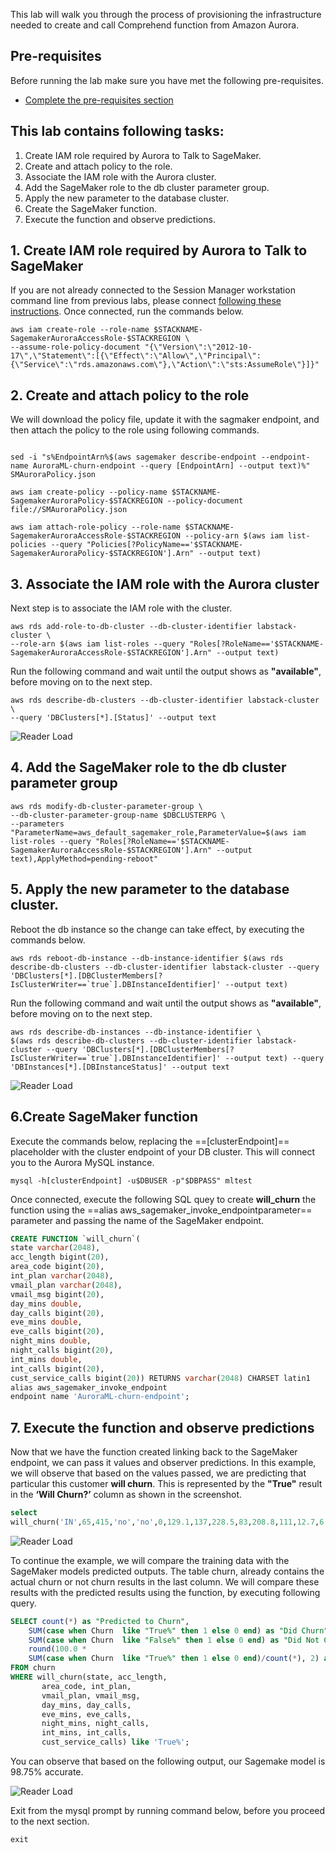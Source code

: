 This lab will walk you through the process of provisioning the infrastructure needed to create and call Comprehend function from Amazon Aurora.

## Pre-requisites
Before running the lab make sure you have met the following pre-requisites.

* [Complete the pre-requisites section](/ml/overview/)

## This lab contains following tasks:

1. Create IAM role required by Aurora to Talk to SageMaker.
2. Create and attach policy to the role.
3. Associate the IAM role with the Aurora cluster.
4. Add the SageMaker role to the db cluster parameter group.
5. Apply the new parameter to the database cluster.
6. Create the SageMaker function.
7. Execute the function and observe predictions.  


## 1. Create IAM role required by Aurora to Talk to SageMaker

If you are not already connected to the Session Manager workstation command line from previous labs, please connect [following these instructions](/prereqs/connect/). Once connected, run the commands below.

``` shell
aws iam create-role --role-name $STACKNAME-SagemakerAuroraAccessRole-$STACKREGION \
--assume-role-policy-document "{\"Version\":\"2012-10-17\",\"Statement\":[{\"Effect\":\"Allow\",\"Principal\":{\"Service\":\"rds.amazonaws.com\"},\"Action\":\"sts:AssumeRole\"}]}"
```

## 2. Create and attach policy to the role

We will download the policy file, update it with the sagmaker endpoint, and then attach the policy to the role using following commands.

``` shell

sed -i "s%EndpointArn%$(aws sagemaker describe-endpoint --endpoint-name AuroraML-churn-endpoint --query [EndpointArn] --output text)%" SMAuroraPolicy.json

aws iam create-policy --policy-name $STACKNAME-SagemakerAuroraPolicy-$STACKREGION --policy-document file://SMAuroraPolicy.json

aws iam attach-role-policy --role-name $STACKNAME-SagemakerAuroraAccessRole-$STACKREGION --policy-arn $(aws iam list-policies --query "Policies[?PolicyName=='$STACKNAME-SagemakerAuroraPolicy-$STACKREGION'].Arn" --output text)

```

## 3. Associate the IAM role with the Aurora cluster

Next step is to associate the IAM role with the cluster.

``` shell
aws rds add-role-to-db-cluster --db-cluster-identifier labstack-cluster \
--role-arn $(aws iam list-roles --query "Roles[?RoleName=='$STACKNAME-SagemakerAuroraAccessRole-$STACKREGION'].Arn" --output text)
```		
Run the following command and wait until the output shows as **"available"**, before moving on to the next step.

``` shell
aws rds describe-db-clusters --db-cluster-identifier labstack-cluster \
--query 'DBClusters[*].[Status]' --output text
```

<span class="image">![Reader Load](/ml/comprehend/2-dbcluster-available.png?raw=true)</span>

## 4. Add the SageMaker role to the db cluster parameter group

``` shell
aws rds modify-db-cluster-parameter-group \
--db-cluster-parameter-group-name $DBCLUSTERPG \
--parameters "ParameterName=aws_default_sagemaker_role,ParameterValue=$(aws iam list-roles --query "Roles[?RoleName=='$STACKNAME-SagemakerAuroraAccessRole-$STACKREGION'].Arn" --output text),ApplyMethod=pending-reboot"
```

## 5. Apply the new parameter to the database cluster.
Reboot the db instance so the change can take effect, by executing the commands below.

``` shell
aws rds reboot-db-instance --db-instance-identifier $(aws rds describe-db-clusters --db-cluster-identifier labstack-cluster --query 'DBClusters[*].[DBClusterMembers[?IsClusterWriter==`true`].DBInstanceIdentifier]' --output text)

```
Run the following command and wait until the output shows as **"available"**, before moving on to the next step.

``` shell
aws rds describe-db-instances --db-instance-identifier \
$(aws rds describe-db-clusters --db-cluster-identifier labstack-cluster --query 'DBClusters[*].[DBClusterMembers[?IsClusterWriter==`true`].DBInstanceIdentifier]' --output text) --query 'DBInstances[*].[DBInstanceStatus]' --output text

```

<span class="image">![Reader Load](/ml/sagemaker/3-db-sintance-available.png?raw=true)</span>


## 6.Create SageMaker function

Execute the commands below, replacing the ==[clusterEndpoint]== placeholder with the cluster endpoint of your DB cluster. This will connect you to the Aurora MySQL  instance.

``` shell
mysql -h[clusterEndpoint] -u$DBUSER -p"$DBPASS" mltest
```

Once connected, execute the following SQL quey to create **will_churn** the function using the ==alias aws_sagemaker_invoke_endpointparameter== parameter and passing the name of the SageMaker endpoint.  

```sql
CREATE FUNCTION `will_churn`(
state varchar(2048), 
acc_length bigint(20),
area_code bigint(20), 
int_plan varchar(2048),
vmail_plan varchar(2048), 
vmail_msg bigint(20),
day_mins double, 
day_calls bigint(20),
eve_mins double, 
eve_calls bigint(20),
night_mins double, 
night_calls bigint(20),
int_mins double, 
int_calls bigint(20),
cust_service_calls bigint(20)) RETURNS varchar(2048) CHARSET latin1
alias aws_sagemaker_invoke_endpoint
endpoint name 'AuroraML-churn-endpoint';
```


## 7. Execute the function and observe predictions
Now that we have the function created linking back to the SageMaker endpoint, we can pass it values and observer predictions. In this example, we will observe that based on the values passed, we are predicting that particular this customer **will churn**. This is represented by the **"True"** result in the **‘Will Churn?’** column as shown in the screenshot.

``` sql
select 
will_churn('IN',65,415,'no','no',0,129.1,137,228.5,83,208.8,111,12.7,6,4) as 'Will Churn?';

```

<span class="image">![Reader Load](/ml/sagemaker/1-sagemaker-out.png?raw=true)</span>



To continue the example, we will compare the training data with the SageMaker models predicted outputs. The table churn, already contains the actual churn or not churn results in the last column. We will compare these results with the predicted results using the function, by executing following query. 

``` sql
SELECT count(*) as "Predicted to Churn", 
	SUM(case when Churn  like "True%" then 1 else 0 end) as "Did Churn",
	SUM(case when Churn  like "False%" then 1 else 0 end) as "Did Not Churn",
	round(100.0 * 
	SUM(case when Churn  like "True%" then 1 else 0 end)/count(*), 2) as "Accuracy %"
FROM churn
WHERE will_churn(state, acc_length,
       area_code, int_plan,
       vmail_plan, vmail_msg,
       day_mins, day_calls,
       eve_mins, eve_calls,
       night_mins, night_calls,
       int_mins, int_calls,
       cust_service_calls) like 'True%';  
```

You can observe that based on the following output, our Sagemake model is 98.75% accurate.

<span class="image">![Reader Load](/ml/sagemaker/2-sagemaker-function-out.png?raw=true)</span>


Exit from the mysql prompt by running command below, before you proceed to the next section.

``` sql
exit
```
